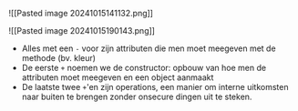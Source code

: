 ![[Pasted image 20241015141132.png]]

![[Pasted image 20241015190143.png]]
- Alles met een `-` voor zijn attributen die men moet meegeven met de methode (bv. kleur)
- De eerste `+` noemen we de constructor: opbouw van hoe men de attributen moet meegeven en een object aanmaakt
- De laatste twee `+`'en zijn operations, een manier om interne uitkomsten naar buiten te brengen zonder onsecure dingen uit te steken.